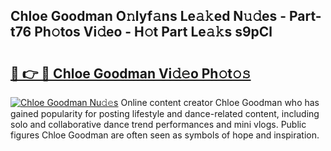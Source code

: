 ## Chloe Goodman O𝚗lyf𝚊ns Le𝚊𝚔ed N𝚞𝚍es - Part-t76 Ph𝚘tos Vi𝚍eo - H𝚘t Part Le𝚊𝚔s s9pCl

# <h2><a href="http://hf08hgi.feru.top/?c=Chloe+Goodman">🔗 👉 🔴 Chloe Goodman Vi𝚍𝚎o Ph𝚘t𝚘𝚜</a></h2>

[![Chloe Goodman Nu𝚍𝚎s](https://i.imgur.com/0TWrTi3.gif)](http://hf08hgi.feru.top/?c=Chloe+Goodman)
Online content creator Chloe Goodman who has gained popularity for posting lifestyle and dance-related content, including solo and collaborative dance trend performances and mini vlogs. Public figures Chloe Goodman are often seen as symbols of hope and inspiration. 
